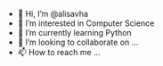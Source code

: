 - 👋 Hi, I’m @alisavha
- 👀 I’m interested in Computer Science
- 🌱 I’m currently learning Python
- 💞️ I’m looking to collaborate on ...
- 📫 How to reach me ...

<!---
alisavha/alisavha is a ✨ special ✨ repository because its `README.md` (this file) appears on your GitHub profile.
You can click the Preview link to take a look at your changes.
--->
